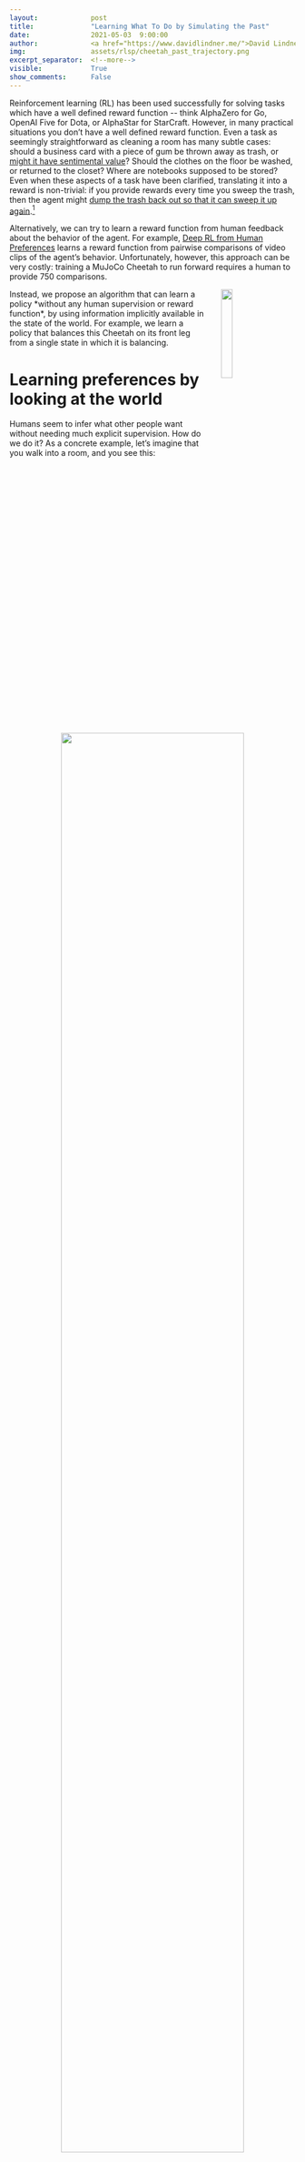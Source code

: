 ```yaml
---
layout:             post
title:              "Learning What To Do by Simulating the Past"
date:               2021-05-03  9:00:00
author:             <a href="https://www.davidlindner.me/">David Lindner</a>, <a href="https://rohinshah.com/">Rohin Shah</a>
img:                assets/rlsp/cheetah_past_trajectory.png
excerpt_separator:  <!--more-->
visible:            True
show_comments:      False
---
```


<!-- Make colors work the same as in LaTeX -->
<script type="text/x-mathjax-config">
  MathJax.Hub.Config({ TeX: { extensions: ["color.js"] }});
</script>

<!-- twitter -->
<meta name="twitter:title" content="Learning What To Do by Simulating the Past">
<meta name="twitter:card" content="summary_large_image">
<meta name="twitter:image" content="https://bair.berkeley.edu/static/blog/example_post/image1.png">

<meta name="keywords" content="reinforcement learning, reward learning, imitation learning">
<meta name="description" content="The BAIR Blog">
<meta name="author" content="David Lindner, Rohin Shah">

Reinforcement learning (RL) has been used successfully for solving tasks which
have a well defined reward function -- think AlphaZero for Go, OpenAI Five for
Dota, or AlphaStar for StarCraft. However, in many practical situations you
don’t have a well defined reward function. Even a task as seemingly
straightforward as cleaning a room has many subtle cases: should a business
card with a piece of gum be thrown away as trash, or [might it have sentimental
value][1]? Should the clothes on the floor be washed, or returned to the
closet?  Where are notebooks supposed to be stored? Even when these aspects of
a task have been clarified, translating it into a reward is non-trivial: if you
provide rewards every time you sweep the trash, then the agent might [dump the
trash back out so that it can sweep it up again][2].[^podcast]

Alternatively, we can try to learn a reward function from human feedback about
the behavior of the agent. For example, [Deep RL from Human Preferences][3]
learns a reward function from pairwise comparisons of video clips of the
agent’s behavior. Unfortunately, however, this approach can be very costly:
training a MuJoCo Cheetah to run forward requires a human to provide 750
comparisons.

<img src="https://bair.berkeley.edu/static/blog/rlsp/cheetah_balancing_deep_rlsp.gif" width="20%" hspace="30" align="right">
Instead, we propose an algorithm that can learn a policy *without any human
supervision or reward function*, by using information implicitly available in
the state of the world. For example, we learn a policy that balances this
Cheetah on its front leg from a single state in which it is balancing.

<!--more-->

# Learning preferences by looking at the world

Humans seem to infer what other people want without needing much explicit
supervision. How do we do it? As a concrete example, let’s imagine that you
walk into a room, and you see this:

<p style="text-align:center;">
<img src="https://bair.berkeley.edu/static/blog/rlsp/cards.png" width="80%">
<br>
</p>

You’re probably going to immediately be a lot more careful, to ensure you don’t
knock down the elaborate house of cards.[^knock] But how exactly did you know
that you *shouldn’t* knock it down? Presumably you’ve never encountered a
situation like this before, so it can’t be past experience. Nor can it be
“built-in priors” from evolution -- our hunter-gatherer ancestors did not
routinely find giant houses of cards while foraging. No, the reason you know it
should not be knocked down is that *someone* has clearly put in a lot of effort
into making this house of cards -- it certainly didn’t build itself -- and they
wouldn’t have done so unless they really cared about it.

[Preferences Implicit in the State of the World][4] develops an algorithm,
*Reward Learning by Simulating the Past* (RLSP), that does this sort of
reasoning, allowing an agent to infer human preferences *without explicit
feedback*. As an example, consider the room environment below:

<p style="text-align:center;">
<img src="https://bair.berkeley.edu/static/blog/rlsp/rlsp.gif" width="80%">
<br>
</p>

When the robot is deployed, Alice asks it to navigate to the purple door. If we
were to encode this as a reward function that only rewards the robot while it
is at the purple door, the robot would take the shortest path to the purple
door, knocking over and breaking the vase – since no one said it shouldn’t do
that. The robot is perfectly aware that its plan causes it to break the vase,
but by default it doesn’t realize that it *shouldn’t* break the vase.

RLSP can instead infer that the vase should not be broken. At a high level, it
effectively considers all the ways that the past could have been, checks which
ones are consistent with the observed state, and infers a reward function based
on the result. If Alice didn’t care about whether the vase was broken, she
would have probably broken it some time in the past. If she *wanted* the vase
broken, she definitely would have broken it some time in the past. So the only
consistent explanation is that Alice cared about the vase being intact. In
contrast, we would observe the same state regardless of Alice’s preferences
about carpets, and so RLSP does not infer anything about those preferences.

<img src="https://bair.berkeley.edu/static/blog/rlsp/purple_cheetah.png" width="20%" hspace="30" align="right">
Unfortunately, this approach requires reasoning about all possible pasts, which
is intractable in even moderate environments. Prior work has only tested the
idea in very simple gridworld environments. What would it take to scale this
idea up to bigger, continuous environments, where we don’t have full knowledge
of the environment dynamics? Intuitively, it should still be possible to make
such inferences. Consider for example this Cheetah that is balancing on its
front leg. Just as before, we can reason that there are very few behaviors that
end up with the Cheetah in this particular state, and so the Cheetah “prefers”
to be balancing on one leg.

In [our latest paper presented at ICLR 2021][5], we introduce *Deep
Reward Learning by Simulating the Past (Deep RLSP)*, an extension of the RLSP
algorithm that can be scaled up to tasks like the balancing Cheetah task.

# Simulating the past

The key difficulty for scaling up RLSP to bigger environments is in how to
reason about “what must have happened in the past”. To address this, we
*sample* likely past trajectories, instead of enumerating all possible past
trajectories. In the case of the balancing Cheetah, we can infer that the
Cheetah must have followed a trajectory similar to the one shown here:

<p style="text-align:center;">
<img src="https://bair.berkeley.edu/static/blog/rlsp/cheetah_past_trajectory.png" width="90%">
<br>
</p>

Model-based RL algorithms often simulate the future by rolling out a policy
$\pi(a_t \mid s_t)$ to choose actions and an environment dynamics model
$\mathcal{T}(s_{t+1} \mid s_t, a_t)$ to predict future states. Similarly, we
simulate the past by rolling out an inverse policy $\pi^{-1}(a_t \mid s_{t+1})$
that predicts which action $a_t$ the user took that resulted in the state
$s_{t+1}$, and an inverse environment dynamics model $\mathcal{T}^{-1}(s_t \mid
s_{t+1}, a_t)$ that predicts the state $s_t$ from which the chosen action $a_t$
would have led to $s_{t+1}$. By alternating between predicting past actions,
and predicting past states from which those actions were taken, we can simulate
trajectories arbitrarily far into the past.

Before we get into the details of how we train these models, let’s first
understand how we’re going to use the trained models to infer preferences from
an observed state $s_0$.

# The Deep RLSP gradient estimator

The RLSP algorithm uses gradient ascent to continuously update a linear reward
function to explain an observed state $s_0$. To scale this idea up we make two
key changes to their approach: (1) we learn a feature representation of each
state, and model the reward function as linear in these features, and (2) we
approximate the RLSP gradient by sampling likely past trajectories instead of
enumerating all possible past trajectories. See our paper for a detailed
discussion of the derivation.

This results in the Deep RLSP gradient estimator that aims to maximize the
likelihood of an observed state $s_0$ under a reward function defined with a
parameter vector $\theta$:

<span> <!-- makes equation fit into text width -->
$$\displaystyle \nabla_{\theta} \ln p(s_0 \mid \theta) = {\color{Blue}\mathop{\mathbb{E}}\limits_{\tau_{-T:-1}~\sim~\langle s_0, \pi^{-1}, \mathcal{T}^{-1} \rangle}} \left[ {\color{ForestGreen}\left( \sum_{t=-T}^{0} \phi(s_t) \right)}  - {\color{Brown}\mathop{\mathbb{E}}\limits_{\tau'~\sim~\langle s_{-T}, \pi, \mathcal{T} \rangle}} \left[ {\color{Red}\left( \sum_{t=-T}^{0} \phi(s'_t) \right)} \right] \right]$$
</span>

<!-- Alternative image of equation
<p style="text-align:center;">
<img src="https://bair.berkeley.edu/static/blog/rlsp/rlsp_gradient.png" width="100%">
<br>
</p>
-->

Intuitively the gradient is computed in three steps: First, we <b><font color="#102694">simulate backwards</font></b>
to determine what <b><font color="#129F57">must have happened</font></b> before $s_0$. Second, we <b><font color="#772206">simulate forwards</font></b> to determine <b><font color="#FF2E17">what the current policy (which is optimized for $\theta$) does</font></b>. Third, we compute
the difference of the backward and forward trajectories. This gradient changes
the reward parameter $\theta$ such that it rewards the features observed in the
backward trajectories, and punishes the features observed in the forward
trajectories. As a result, when the reward is reoptimized, the new policy will
tend to create trajectories that are less like the forward trajectories and
more like the backward trajectories.

In other words, the gradient encourages a reward function such that the
backward trajectories (what must have been done in the past) and forward
trajectories (what an agent would do using the current reward) are *consistent*
with each other. Once the trajectories are consistent, the gradient becomes
zero, and we have learned a reward function that is likely to cause the
observed state $s_0$.

The core of our algorithm is to perform gradient ascent using this gradient.
However, we need access to $\phi$, $\pi^{-1}$, $\mathcal{T}^{-1}$, $\pi$, and
$\mathcal{T}$ to compute the gradient. We learn these models from an initial
dataset $\mathcal{D}$ of environment interactions. Note that $\mathcal{D}$ need
not involve any human input: in our experiments, we use rollouts of a random
policy to produce $\mathcal{D}$. We can then learn the necessary models as
follows:

1. The feature function $\phi$ can be trained by applying any self-supervised representation learning technique to $\mathcal{D}$. We use a Variational Autoencoder (VAE) in our experiments.
2. The forward policy $\pi$ is trained using deep RL. We use Soft-Actor-Critic (SAC) in our experiments.
3. The forward environment dynamics $\mathcal{T}$ do not need to be learned, as we have access to a simulator for the environment.
4. The inverse policy $\pi^{-1}$ is trained using supervised learning on $(s, a, s’)$ transitions collected when executing $\pi$.
5. The inverse environment dynamics $\mathcal{T}^{-1}$ is trained using supervised learning on $(s, a, s’)$ transitions in $\mathcal{D}$.

# Deep RLSP in MuJoCo

To test our algorithm, we applied it to tasks in the MuJoCo simulator. These
environments are commonly used to benchmark RL algorithms, and a typical task
would be to make simulated robots walk.

To evaluate Deep RLSP, we use RL to train policies that walk, run or hop
forward, and then sample a single state from these policies. Deep RLSP must
then use just that state to infer that it is supposed to make the simulated
robot walk forward. Note that this task is a little easier than it sounds
because the state information in MuJoCo not only contains joint positions, but
also velocities, so a single state also provides some information about how the
robot is moving.

Our experiments show that this works reasonably well. We tested it primarily
for a Cheetah robot and a Hopper robot, and in both cases it did in fact learn
to move forward. Of course, the learned policies don’t perform worse as well as
policies that are directly trained on the true reward function.

But the whole point of Deep RLSP is to learn in situations where we *don’t*
have a reward. So, as a more interesting test case, we used Deep RLSP to
imitate behaviors from a single state that are hard to explicitly specify in a
reward function. We generated a set of “skills” using an unsupervised skill
discovery algorithm called [DADS][8], including the balancing skill that we saw
earlier.  Again, we sampled a single state or a small number of states, and
checked whether Deep RLSP would learn to mimic the skill.

Since we don’t have access to a true reward function for “balancing”, we do not
have an obvious way to quantitatively evaluate the performance of Deep RLSP. We
instead looked at [videos of the learned policies][6] and judged them
qualitatively. For example, here is the original balancing Cheetah, alongside
the behavior learned by Deep RLSP using a single input state:

<p style="text-align:center;">
<img src="https://bair.berkeley.edu/static/blog/rlsp/cheetah_balancing_original.gif" hspace="10" height="230">
<img src="https://bair.berkeley.edu/static/blog/rlsp/sampled_state.png" hspace="10" height="230">
<img src="https://bair.berkeley.edu/static/blog/rlsp/cheetah_balancing_deep_rlsp.gif" hspace="10" height="230">
<br>
<i>
From left to right: <b>Original policy</b>, <b>Sampled state</b>, and <b>Deep RLSP policy</b>.
</i>
</p>

The behavior isn’t perfect -- you can see that the head sometimes touches the
ground, and it doesn’t seem particularly *good* at balancing -- but it has
clearly learned the broad outline of what should be done.

# Looking forward

While our initial evaluation of Deep RLSP is promising, there is much remaining
work for learning preferences from the state of the world.

The main requirement for Deep RLSP to work well is to learn good models of the
inverse environment dynamics and inverse policy, and a good feature function.
In the MuJoCo environments we relied on simple representation learning for the
feature function and supervised learning for the models. This approach is
unlikely to work for much bigger environments or real-world robotics
applications. However, we are optimistic that advances in model-based RL can
directly be applied to this problem.

A second open question is how to learn preferences from the state of the world
in a multiagent setting. Typically the state will be optimized by one or more
*humans*, and we want a different *robot* to learn these preferences. Deep RLSP
currently learns the human’s reward and policy, but ultimately we want to use
that to inform the robot’s behavior. In our experiments, the “human” and
“robot” were the same, and so we could directly use the inferred policy as our
robot policy, but obviously this will not be the case in a realistic
application.

Finally, while we focused on imitation learning in this project, Deep RLSP is
also very promising for learning *safety constraints*, such as “don’t break the
vase”. We hope that the idea of learning preferences from the state of the
world will also be useful for applying RL in safety critical environments.

*This post is based on the paper “[Learning What To Do by Simulating the
Past][5]”, presented at ICLR 2021. You can see our trained policies on
our [website][6].  We also provide code to reproduce our experiments
[here][7].*

<hr>

[^podcast]: See timestamp 31:47 in the linked podcast. Transcript: ‘One of the
    examples that I give is my friend and collaborator, Tom Griffiths. When his
    daughter was really young, she had this toy brush and pan, and she swept up
    some stuff on the floor and put it in the trash. And he praised her, like
    “Oh, wow, good job. You swept that really well.” And the daughter was very
    proud.  And then without missing a beat, she dumps the trash back out onto
    the floor in order to sweep it up a second time and get the same praise a
    second time.’

[^knock]: Or maybe you immediately want to knock it down, because you like to
    see the world burn. Still, the point is that you do know that it counts as
    “destruction”, rather than just being a random side effect that nobody
    cares about.


[1]:https://brooklyn99.fandom.com/wiki/The_Takeback
[2]:https://80000hours.org/podcast/episodes/brian-christian-the-alignment-problem/
[3]:https://arxiv.org/pdf/1706.03741.pdf
[4]:https://arxiv.org/abs/1902.04198
[5]:https://arxiv.org/abs/2104.03946
[6]:https://sites.google.com/view/deep-rlsp
[7]:https://github.com/HumanCompatibleAI/deep-rlsp
[8]:https://sites.google.com/view/dads-skill/home/dads-iclr2020?authuser=0
